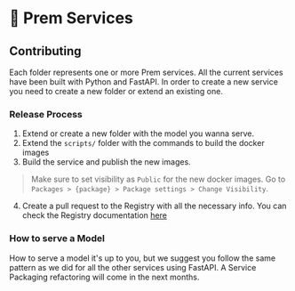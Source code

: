 # 🤖 Prem Services

## Contributing

Each folder represents one or more Prem services. All the current services have been built with Python and FastAPI. In order to create a new service you need to create a new folder or extend an existing one.

### Release Process

1. Extend or create a new folder with the model you wanna serve.
2. Extend the `scripts/` folder with the commands to build the docker images
3. Build the service and publish the new images.

> Make sure to set visibility as `Public` for the new docker images. Go to `Packages > {package} > Package settings > Change Visibility`.

4. Create a pull request to the Registry with all the necessary info. You can check the Registry documentation [here](https://dev.premai.io/docs/registry)

### How to serve a Model

How to serve a model it's up to you, but we suggest you follow the same pattern as we did for all the other services using FastAPI. A Service Packaging refactoring will come in the next months.
